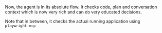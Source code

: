 Now, the agent is in its absolute flow. It checks code, plan and conversation context which is now very rich and can do very educated decisions.

Note that in between, it checks the actual running application using `playwright-mcp`